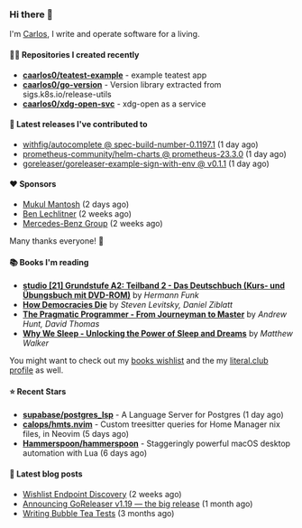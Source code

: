 ### Hi there 👋

I'm [Carlos](https://caarlos0.dev), I write and operate software for a living.

#### 👨‍💻 Repositories I created recently
- **[caarlos0/teatest-example](https://github.com/caarlos0/teatest-example)** - example teatest app
- **[caarlos0/go-version](https://github.com/caarlos0/go-version)** - Version library extracted from sigs.k8s.io/release-utils
- **[caarlos0/xdg-open-svc](https://github.com/caarlos0/xdg-open-svc)** - xdg-open as a service

#### 🚀 Latest releases I've contributed to


- [withfig/autocomplete @ spec-build-number-0.1197.1](https://github.com/withfig/autocomplete/releases/tag/spec-build-number-0.1197.1) (1 day ago)
- [prometheus-community/helm-charts @ prometheus-23.3.0](https://github.com/prometheus-community/helm-charts/releases/tag/prometheus-23.3.0) (1 day ago)
- [goreleaser/goreleaser-example-sign-with-env @ v0.1.1](https://github.com/goreleaser/goreleaser-example-sign-with-env/releases/tag/v0.1.1) (1 day ago)

#### ❤️ Sponsors
- [Mukul Mantosh](https://github.com/mukulmantosh) (2 days ago)
- [Ben Lechlitner](https://github.com/asphaltbuffet) (2 weeks ago)
- [Mercedes-Benz Group](https://github.com/mercedes-benz) (2 weeks ago)

Many thanks everyone! 🙏

#### 📚 Books I'm reading
- **[studio [21] Grundstufe A2: Teilband 2 - Das Deutschbuch (Kurs- und Übungsbuch mit DVD-ROM)](https://literal.club/caarlos0/book/hermann-funk-studio-21-grundstufe-a2-teilband-2-das-deutschbuch-kurs-und-ubungsbuch-mit-dvd-rom-9zuoy)** by _Hermann Funk_
- **[How Democracies Die](https://literal.club/caarlos0/book/how-democracies-die-5395k)** by _Steven Levitsky, Daniel Ziblatt_
- **[The Pragmatic Programmer - From Journeyman to Master](https://literal.club/caarlos0/book/andrew-hunt-david-thomas-the-pragmatic-programmer-7eoqj)** by _Andrew Hunt, David Thomas_
- **[Why We Sleep - Unlocking the Power of Sleep and Dreams](https://literal.club/caarlos0/book/why-we-sleep-nq5c9)** by _Matthew Walker_

You might want to check out my [books
wishlist](https://www.amazon.com.br/hz/wishlist/ls/EB8P7VS717SV) and the my
[literal.club profile](https://literal.club/caarlos0) as well.

#### ⭐ Recent Stars
- **[supabase/postgres_lsp](https://github.com/supabase/postgres_lsp)** - A Language Server for Postgres (1 day ago)
- **[calops/hmts.nvim](https://github.com/calops/hmts.nvim)** - Custom treesitter queries for Home Manager nix files, in Neovim (5 days ago)
- **[Hammerspoon/hammerspoon](https://github.com/Hammerspoon/hammerspoon)** - Staggeringly powerful macOS desktop automation with Lua (6 days ago)

#### 📄 Latest blog posts
- [Wishlist Endpoint Discovery](https://carlosbecker.com/posts/wishlist-sd/) (2 weeks ago)
- [Announcing GoReleaser v1.19 — the big release](https://carlosbecker.com/posts/goreleaser-v1.19/) (1 month ago)
- [Writing Bubble Tea Tests](https://carlosbecker.com/posts/teatest/) (3 months ago)
